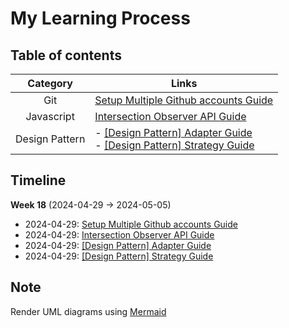# My Learning Process

## Table of contents
| Category | Links |
| :--------: | ------- |
| Git | [Setup Multiple Github accounts Guide](https://github.com/DinhSonHai/Learning/blob/main/2024-Week-18/Setup-multiple-github-accounts.md) |
| Javascript  | [Intersection Observer API Guide](https://github.com/DinhSonHai/Learning/blob/main/2024-Week-18/Intersection-Observer-API.md) |
| Design Pattern  | - [[Design Pattern] Adapter Guide](https://github.com/DinhSonHai/Learning/blob/main/2024-Week-18/[Design-Pattern]-Adapter.md)<br />- [[Design Pattern] Strategy Guide](https://github.com/DinhSonHai/Learning/blob/main/2024-Week-18/[Design-Pattern]-Strategy.md) |

## Timeline
**Week 18** (2024-04-29 -> 2024-05-05)
- 2024-04-29: [Setup Multiple Github accounts Guide](https://github.com/DinhSonHai/Learning/blob/main/2024-Week-18/Setup-multiple-github-accounts.md)
- 2024-04-29: [Intersection Observer API Guide](https://github.com/DinhSonHai/Learning/blob/main/2024-Week-18/Intersection-Observer-API.md)
- 2024-04-29: [[Design Pattern] Adapter Guide](https://github.com/DinhSonHai/Learning/blob/main/2024-Week-18/[Design-Pattern]-Adapter.md)
- 2024-04-29: [[Design Pattern] Strategy Guide](https://github.com/DinhSonHai/Learning/blob/main/2024-Week-18/[Design-Pattern]-Strategy.md)

## Note
Render UML diagrams using [Mermaid](https://mermaidjs.github.io/)

